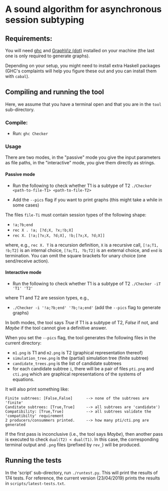 # A sound algorithm for asynchronous session subtyping


## Requirements:

You will need [ghc](https://www.haskell.org/platform/) and [GraphViz (dot)](https://www.graphviz.org/) installed on your machine (the last one is only required to generate graphs).


Depending on your setup, you might need to install extra Haskell packages (GHC's complaints will help you figure these out and you can install them with `cabal`).


## Compiling and running the tool

Here, we assume that you have a terminal open and that you are in the `tool` sub-directory.

### Compile:

* Run: `ghc Checker`

### Usage

There are two modes, in the "passive" mode you give the input parameters as file paths, in the "interactive" mode, you give them directly as strings.

#### Passive mode

* Run the following to check whether T1 is a subtype of T2  `./Checker <path-to-file-T1> <path-to-file-T2>`

* Add the `--pics` flag if you want to print graphs (this might take a while in some cases)

The files `file-Ti` must contain session types of the following shape:

- `!a;?b;end`
- `rec X . !a; [?d;X, ?x;!b;X]`
- `rec X. [!a;[?x;X, ?d;X], !b;[?x;X, ?d;X]]`


where, e.g., `rec X. T` is a recursion definition, `X` is a recursive call, `[!a;T1, !b;T2]` is an internal choice, `[?a;T1, ?b;T2]` is an external choice, and `end` is termination. You can omit the square brackets for unary choice (one send/receive action).

#### Interactive mode

* Run the following to check whether T1 is a subtype of T2  `./Checker -iT 'T1' 'T2'`

where T1 and T2 are session types, e.g.,

* `./Checker -i '!a;?b;end' '?b;!a;end'` (add the `--pics` flag to generate graphs)


In both modes, the tool says *True* if T1 is a subtype of T2, *False* if not, and *Maybe* if the tool cannot give a definitive answer.

When you set the `--pics` flag, the tool generates the following files in the current directory:

* `m1.png` is T1 and `m2.png` is T2 (graphical representation thereof)
* `simulation_tree.png` is the (partial) simulation tree (finite subtree)
* `candidate_trees.png` is the list of candidate subtrees
* for each candidate subtree `i`, there will be a pair of files `pti.png` and `cti.png` which are graphical representations of the systems of equations.

It will also print something like:

```
Finite subtrees: [False,False]      --> none of the subtrees are 'finite'
Canditate subtrees: [True,True]     --> all subtrees are 'candidate')
Compatibility: [True,True]          --> all subtrees validate the 'compatibilty' requirement
2 producers/consummers printed.     --> how many pti/cti.png are generated
```

If the first pass is inconclusive (i.e., the tool says *Maybe*), then
another pass is executed to check `dual(T2) < dual(T1)`. In this case,
the corresponding terminal output and `.png` files (prefixed by `rev_`) will be produced.

## Running the tests

In the 'script' sub-directory, run `./runtest.py`. This will print the results of 174 tests. For reference, the current version (23/04/2019) prints the results in `scripts/latest-tests.txt`.
